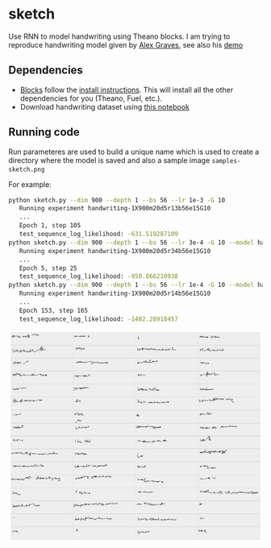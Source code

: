 # sketch
Use RNN to model handwriting using Theano blocks.
I am trying to reproduce handwriting model given by
[Alex Graves](http://arxiv.org/abs/1308.0850),
see also his [demo](http://www.cs.toronto.edu/~graves/handwriting.html)

Dependencies
------------
* [Blocks](https://github.com/bartvm/blocks) follow
  the [install instructions](http://blocks.readthedocs.org/en/latest/setup.html).
  This will install all the other dependencies for you (Theano, Fuel, etc.).
* Download handwriting dataset using [this notebook](./handwriting-to-hdf5.ipynb)
 
Running code
------------

Run parameteres are used to build a unique name which is used to 
create a directory where the model is saved and also a sample image
`samples-sketch.png`

For example:

```bash
python sketch.py --dim 900 --depth 1 --bs 56 --lr 1e-3 -G 10
   Running experiment handwriting-1X900m20d5r13b56e15G10
   ...
   Epoch 1, step 105
   test_sequence_log_likelihood: -631.519287109
python sketch.py --dim 900 --depth 1 --bs 56 --lr 3e-4 -G 10 --model handwriting-1X900m20d5r13b56e15G10
   Running experiment handwriting-1X900m20d5r34b56e15G10
   ...
   Epoch 5, step 25
   test_sequence_log_likelihood: -950.866210938
python sketch.py --dim 900 --depth 1 --bs 56 --lr 1e-4 -G 10 --model handwriting-1X900m20d5r34b56e15G10
   Running experiment handwriting-1X900m20d5r14b56e15G10
   ...
   Epoch 153, step 165
   test_sequence_log_likelihood: -1482.28918457
```

 ![samples](sketch.png)
